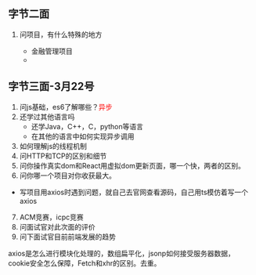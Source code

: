 ## 字节二面

1. 问项目，有什么特殊的地方

   + 金融管理项目
   + 



## 字节三面-3月22号

1. 问js基础，es6了解哪些？<font color=red>异步</font>
2. 还学过其他语言吗
	- 还学Java，C++，C，python等语言
	- 在其他的语言中如何实现异步调用
3. 如何理解js的线程机制
4. 问HTTP和TCP的区别和细节
5. 问你操作真实dom和React用虚拟dom更新页面，哪一个快，两者的区别。
6. 问你哪一个项目对你收获最大。
  - 写项目用axios时遇到问题，就自己去官网查看源码，自己用ts模仿着写一个axios
7. ACM竞赛，icpc竞赛
8. 问面试官对此次面的评价
9. 问下面试官目前前端发展的趋势













axios是怎么进行模块化处理的，数组扁平化，jsonp如何接受服务器数据，cookie安全怎么保障，Fetch和xhr的区别。去重。

